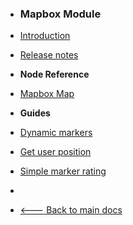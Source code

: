 -   <h3>Mapbox Module</h3>

-   [Introduction](modules/mapbox/)
-   [Release notes](modules/mapbox/release-notes.md)
    <br>

-   **Node Reference**

-   [Mapbox Map](modules/mapbox/mapbox-map.md)
    <br/>

-   **Guides**

-   [Dynamic markers](TBD)
-   [Get user position](TBD)
-   [Simple marker rating](TBD)
    <br/>

-   &nbsp;
-   [🡐 Back to main docs](/modules/modules)
